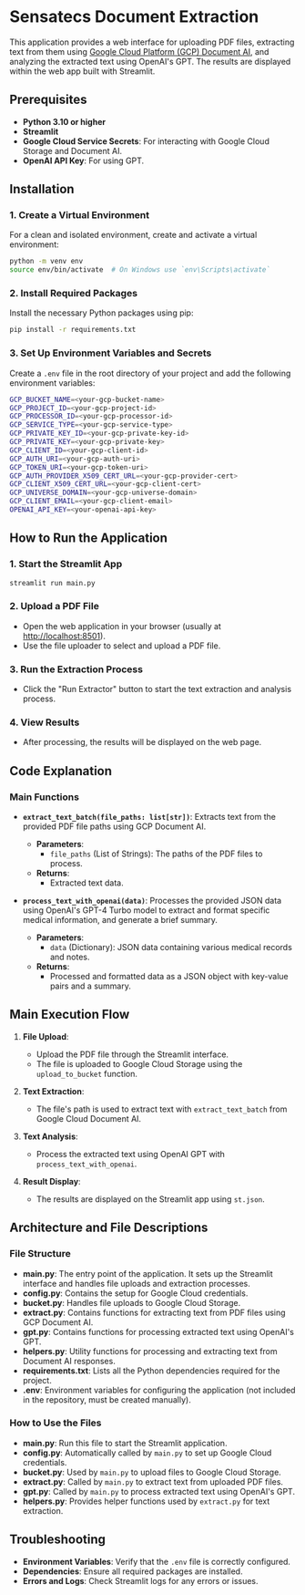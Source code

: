 # Sensatecs Document Extraction

This application provides a web interface for uploading PDF files, extracting text from them using [Google Cloud Platform (GCP) Document AI](https://cloud.google.com/document-ai), and analyzing the extracted text using OpenAI's GPT. The results are displayed within the web app built with Streamlit.

## Prerequisites

- **Python 3.10 or higher**
- **Streamlit**
- **Google Cloud Service Secrets**: For interacting with Google Cloud Storage and Document AI.
- **OpenAI API Key**: For using GPT.

## Installation

### 1. Create a Virtual Environment

For a clean and isolated environment, create and activate a virtual environment:

```bash
python -m venv env
source env/bin/activate  # On Windows use `env\Scripts\activate`
```

### 2. Install Required Packages

Install the necessary Python packages using pip:

```bash
pip install -r requirements.txt
```

### 3. Set Up Environment Variables and Secrets

Create a `.env` file in the root directory of your project and add the following environment variables:

```bash
GCP_BUCKET_NAME=<your-gcp-bucket-name>
GCP_PROJECT_ID=<your-gcp-project-id>
GCP_PROCESSOR_ID=<your-gcp-processor-id>
GCP_SERVICE_TYPE=<your-gcp-service-type>
GCP_PRIVATE_KEY_ID=<your-gcp-private-key-id>
GCP_PRIVATE_KEY=<your-gcp-private-key>
GCP_CLIENT_ID=<your-gcp-client-id>
GCP_AUTH_URI=<your-gcp-auth-uri>
GCP_TOKEN_URI=<your-gcp-token-uri>
GCP_AUTH_PROVIDER_X509_CERT_URL=<your-gcp-provider-cert>
GCP_CLIENT_X509_CERT_URL=<your-gcp-client-cert>
GCP_UNIVERSE_DOMAIN=<your-gcp-universe-domain>
GCP_CLIENT_EMAIL=<your-gcp-client-email>
OPENAI_API_KEY=<your-openai-api-key>
```

## How to Run the Application

### 1. Start the Streamlit App

```bash
streamlit run main.py
```

### 2. Upload a PDF File

- Open the web application in your browser (usually at [http://localhost:8501](http://localhost:8501)).
- Use the file uploader to select and upload a PDF file.

### 3. Run the Extraction Process

- Click the "Run Extractor" button to start the text extraction and analysis process.

### 4. View Results

- After processing, the results will be displayed on the web page.

## Code Explanation

### Main Functions

- **`extract_text_batch(file_paths: list[str])`**: Extracts text from the provided PDF file paths using GCP Document AI.
  - **Parameters**:
    - `file_paths` (List of Strings): The paths of the PDF files to process.
  - **Returns**:
    - Extracted text data.

- **`process_text_with_openai(data)`**: Processes the provided JSON data using OpenAI's GPT-4 Turbo model to extract and format specific medical information, and generate a brief summary.
  - **Parameters**:
    - `data` (Dictionary): JSON data containing various medical records and notes.
  - **Returns**:
    - Processed and formatted data as a JSON object with key-value pairs and a summary.

## Main Execution Flow

1. **File Upload**:
   - Upload the PDF file through the Streamlit interface.
   - The file is uploaded to Google Cloud Storage using the `upload_to_bucket` function.

2. **Text Extraction**:
   - The file's path is used to extract text with `extract_text_batch` from Google Cloud Document AI.

3. **Text Analysis**:
   - Process the extracted text using OpenAI GPT with `process_text_with_openai`.

4. **Result Display**:
   - The results are displayed on the Streamlit app using `st.json`.

## Architecture and File Descriptions

### File Structure

- **main.py**: The entry point of the application. It sets up the Streamlit interface and handles file uploads and extraction processes.
- **config.py**: Contains the setup for Google Cloud credentials.
- **bucket.py**: Handles file uploads to Google Cloud Storage.
- **extract.py**: Contains functions for extracting text from PDF files using GCP Document AI.
- **gpt.py**: Contains functions for processing extracted text using OpenAI's GPT.
- **helpers.py**: Utility functions for processing and extracting text from Document AI responses.
- **requirements.txt**: Lists all the Python dependencies required for the project.
- **.env**: Environment variables for configuring the application (not included in the repository, must be created manually).

### How to Use the Files

- **main.py**: Run this file to start the Streamlit application.
- **config.py**: Automatically called by `main.py` to set up Google Cloud credentials.
- **bucket.py**: Used by `main.py` to upload files to Google Cloud Storage.
- **extract.py**: Called by `main.py` to extract text from uploaded PDF files.
- **gpt.py**: Called by `main.py` to process extracted text using OpenAI's GPT.
- **helpers.py**: Provides helper functions used by `extract.py` for text extraction.

## Troubleshooting

- **Environment Variables**: Verify that the `.env` file is correctly configured.
- **Dependencies**: Ensure all required packages are installed.
- **Errors and Logs**: Check Streamlit logs for any errors or issues.